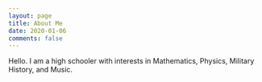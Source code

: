 ```yaml
---
layout: page
title: About Me
date: 2020-01-06
comments: false
---
```

    
Hello. I am a high schooler with interests in Mathematics, Physics, Military History, and Music. 
